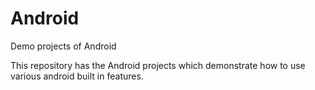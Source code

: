 Android
=======

Demo projects of Android

This repository has the Android projects which demonstrate how to use various android built in features.
